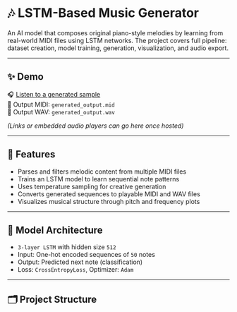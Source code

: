 # 🎶 LSTM-Based Music Generator

An AI model that composes original piano-style melodies by learning from real-world MIDI files using LSTM networks. The project covers full pipeline: dataset creation, model training, generation, visualization, and audio export.

---

## ✨ Demo

🎧 [Listen to a generated sample](#)  
📁 Output MIDI: `generated_output.mid`  
📁 Output WAV: `generated_output.wav`  

*(Links or embedded audio players can go here once hosted)*

---

## 📌 Features

- Parses and filters melodic content from multiple MIDI files
- Trains an LSTM model to learn sequential note patterns
- Uses temperature sampling for creative generation
- Converts generated sequences to playable MIDI and WAV files
- Visualizes musical structure through pitch and frequency plots

---

## 🧠 Model Architecture

- `3-layer LSTM` with hidden size `512`
- Input: One-hot encoded sequences of `50` notes
- Output: Predicted next note (classification)
- Loss: `CrossEntropyLoss`, Optimizer: `Adam`

---

## 🗂 Project Structure

